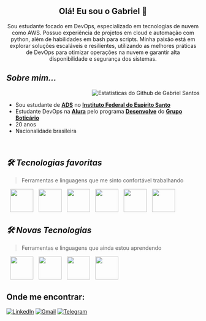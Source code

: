 
<h2 align="center">Olá! Eu sou o Gabriel 👋</h2>

<p align="center">Sou estudante focado em DevOps, especializado em tecnologias de nuvem como AWS. Possuo experiência de projetos em cloud e automação com python, além de habilidades em bash para scripts. Minha paixão está em explorar soluções escaláveis e resilientes, utilizando as melhores práticas de DevOps para otimizar operações na nuvem e garantir alta disponibilidade e segurança dos sistemas.</p>

## _Sobre mim..._
<img src="https://github-readme-stats.vercel.app/api?username=gabrielsantos-cloud&show_icons=true&theme=transparent&title_color=3181F6&icon_color=aaaaaa&text_color=aaaaaa&card_width=100&text_bold=false&count_private=true&hide_border=true&hide_rank=true" alt="Estatísticas do Github de Gabriel Santos" align="right"/>

<br>


- Sou estudante de [**ADS**](https://alegre.ifes.edu.br/index.php/component/content/article/2-uncategorised/17704-tecnologia-em-analise-e-desenvolvimento-de-sistemas) no [**Instituto Federal do Espírito Santo**](https://alegre.ifes.edu.br/)
- Estudante DevOps na [**Alura**](https://www.alura.com.br/) pelo programa [**Desenvolve**](https://desenvolve.grupoboticario.com.br/) do [**Grupo Boticário**](https://www.grupoboticario.com.br/)
- 20 anos
- Nacionalidade brasileira

<br>

## _🛠 Tecnologias favoritas_
> Ferramentas e linguagens que me sinto confortável trabalhando
<main>
    <div>
        <img style="margin-left:10px; width:60px;" src="https://cdn.jsdelivr.net/gh/devicons/devicon@latest/icons/docker/docker-plain.svg" />      
        <img style="margin-left:10px; width:60px;" src="https://cdn.jsdelivr.net/gh/devicons/devicon@latest/icons/bash/bash-plain.svg" />
        <img style="margin-left:10px; width:60px;" src="https://cdn.jsdelivr.net/gh/devicons/devicon@latest/icons/git/git-original.svg" />
        <img style="margin-left:10px; width:60px;" src="https://cdn.jsdelivr.net/gh/devicons/devicon@latest/icons/linux/linux-original.svg" />        
        <img style="margin-left:10px; width:60px;" src="https://cdn.jsdelivr.net/gh/devicons/devicon@latest/icons/python/python-original.svg" />
        <img style="margin-left:10px; width:60px;" src="https://cdn.jsdelivr.net/gh/devicons/devicon@latest/icons/amazonwebservices/amazonwebservices-original-wordmark.svg" />
    </div>    
</main>

## _🛠 Novas Tecnologias_
> Ferramentas e linguagens que ainda estou aprendendo
<main>
    <div>
        <img style="margin-left:10px; width:60px;" src="https://cdn.jsdelivr.net/gh/devicons/devicon@latest/icons/kubernetes/kubernetes-original.svg" />  
        <img style="margin-left:10px; width:60px;" src="https://cdn.jsdelivr.net/gh/devicons/devicon@latest/icons/go/go-original.svg" />
        <img style="margin-left:10px; width:60px;" src="https://cdn.jsdelivr.net/gh/devicons/devicon@latest/icons/terraform/terraform-original.svg" />
        <img style="margin-left:10px; width:60px;" src="https://cdn.jsdelivr.net/gh/devicons/devicon@latest/icons/ansible/ansible-original.svg" />    
    </div>    
</main>

## Onde me encontrar:
[![LinkedIn](https://img.shields.io/badge/LinkedIn-0077B5?style=for-the-badge&logo=linkedin&logoColor=white)](https://www.linkedin.com/in/gabriel-santos-devops/)
[![Gmail](https://img.shields.io/badge/Gmail-D14836?style=for-the-badge&logo=gmail&logoColor=white)](mailto:gabrielsantosbomjesus@gmail.com)
[![Telegram](https://img.shields.io/badge/Telegram-2CA5E0?style=for-the-badge&logo=telegram&logoColor=white)](https://t.me/+5527999479053)

<br>


          

